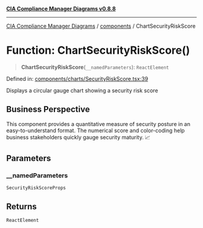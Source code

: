[**CIA Compliance Manager Diagrams v0.8.8**](../../README.md)

***

[CIA Compliance Manager Diagrams](../../modules.md) / [components](../README.md) / ChartSecurityRiskScore

# Function: ChartSecurityRiskScore()

> **ChartSecurityRiskScore**(`__namedParameters`): `ReactElement`

Defined in: [components/charts/SecurityRiskScore.tsx:39](https://github.com/Hack23/cia-compliance-manager/blob/88094f2c4c350fd10a1e440c3eab70aedd819944/src/components/charts/SecurityRiskScore.tsx#L39)

Displays a circular gauge chart showing a security risk score

## Business Perspective

This component provides a quantitative measure of security posture in an
easy-to-understand format. The numerical score and color-coding help
business stakeholders quickly gauge security maturity. 📈

## Parameters

### \_\_namedParameters

`SecurityRiskScoreProps`

## Returns

`ReactElement`
